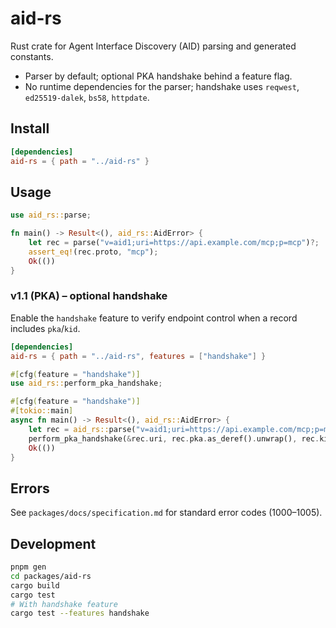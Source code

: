# aid-rs

Rust crate for Agent Interface Discovery (AID) parsing and generated constants.

- Parser by default; optional PKA handshake behind a feature flag.
- No runtime dependencies for the parser; handshake uses `reqwest`, `ed25519-dalek`, `bs58`, `httpdate`.

## Install

```toml
[dependencies]
aid-rs = { path = "../aid-rs" }
```

## Usage

```rust
use aid_rs::parse;

fn main() -> Result<(), aid_rs::AidError> {
    let rec = parse("v=aid1;uri=https://api.example.com/mcp;p=mcp")?;
    assert_eq!(rec.proto, "mcp");
    Ok(())
}
```

### v1.1 (PKA) – optional handshake

Enable the `handshake` feature to verify endpoint control when a record includes `pka`/`kid`.

```toml
[dependencies]
aid-rs = { path = "../aid-rs", features = ["handshake"] }
```

```rust
#[cfg(feature = "handshake")]
use aid_rs::perform_pka_handshake;

#[cfg(feature = "handshake")]
#[tokio::main]
async fn main() -> Result<(), aid_rs::AidError> {
    let rec = aid_rs::parse("v=aid1;uri=https://api.example.com/mcp;p=mcp;k=zBase58;i=g1")?;
    perform_pka_handshake(&rec.uri, rec.pka.as_deref().unwrap(), rec.kid.as_deref().unwrap(), std::time::Duration::from_secs(2)).await?;
    Ok(())
}
```

## Errors

See `packages/docs/specification.md` for standard error codes (1000–1005).

## Development

```bash
pnpm gen
cd packages/aid-rs
cargo build
cargo test
# With handshake feature
cargo test --features handshake
```
